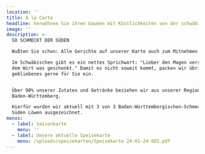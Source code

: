 ```yaml
---
location: ''
title: À la Carte
headline: Verwöhnen Sie ihren Gaumen mit Köstlichkeiten von der schwäbischen Alb
image: ''
description: >-
  SO SCHMECKT DER SÜDEN

  Wußten Sie schon: Alle Gerichte auf unserer Karte auch zum Mitnehmen!

  Im Schwäbischen gibt es ein nettes Sprichwort: "Lieber den Magen verrenkt als
  dem Wirt was geschenkt." Damit es nicht soweit kommt, packen wir übrig
  gebliebenes gerne für Sie ein.


  Über 90% unserer Zutaten und Getränke beziehen wir aus unserer Region bzw. aus
  Baden-Württemberg.

  Hierfür wurden wir aktuell mit 3 von 3 Baden-Württembergischen-Schmeck den
  Süden Löwen ausgezeichnet.
menus:
  - label: Saisonkarte
    menu: ''
  - label: Unsere aktuelle Speisekarte
    menu: /uploads/speisekarten/Speisekarte 24-01-24-SDS.pdf
---
```


